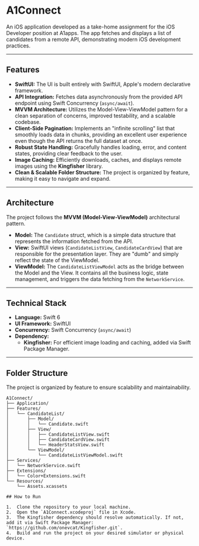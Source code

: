 # A1Connect

An iOS application developed as a take-home assignment for the iOS Developer position at A1apps. The app fetches and displays a list of candidates from a remote API, demonstrating modern iOS development practices.

---

## Features

* **SwiftUI:** The UI is built entirely with SwiftUI, Apple's modern declarative framework.
* **API Integration:** Fetches data asynchronously from the provided API endpoint using Swift Concurrency (`async/await`).
* **MVVM Architecture:** Utilizes the Model-View-ViewModel pattern for a clean separation of concerns, improved testability, and a scalable codebase.
* **Client-Side Pagination:** Implements an "infinite scrolling" list that smoothly loads data in chunks, providing an excellent user experience even though the API returns the full dataset at once.
* **Robust State Handling:** Gracefully handles loading, error, and content states, providing clear feedback to the user.
* **Image Caching:** Efficiently downloads, caches, and displays remote images using the **Kingfisher** library.
* **Clean & Scalable Folder Structure:** The project is organized by feature, making it easy to navigate and expand.

---

## Architecture

The project follows the **MVVM (Model-View-ViewModel)** architectural pattern.

* **Model:** The `Candidate` struct, which is a simple data structure that represents the information fetched from the API.
* **View:** SwiftUI views (`CandidateListView`, `CandidateCardView`) that are responsible for the presentation layer. They are "dumb" and simply reflect the state of the ViewModel.
* **ViewModel:** The `CandidateListViewModel` acts as the bridge between the Model and the View. It contains all the business logic, state management, and triggers the data fetching from the `NetworkService`.

---

## Technical Stack

* **Language:** Swift 6
* **UI Framework:** SwiftUI
* **Concurrency:** Swift Concurrency (`async/await`)
* **Dependency:**
    * **Kingfisher:** For efficient image loading and caching, added via Swift Package Manager.

---

## Folder Structure

The project is organized by feature to ensure scalability and maintainability.

```plaintext
A1Connect/
├── Application/
├── Features/
│   └── CandidateList/
│       ├── Model/
│       │   └── Candidate.swift
│       ├── View/
│       │   ├── CandidateListView.swift
│       │   ├── CandidateCardView.swift
│       │   └── HeaderStatsView.swift
│       └── ViewModel/
│           └── CandidateListViewModel.swift
├── Services/
│   └── NetworkService.swift
├── Extensions/
│   └── Color+Extensions.swift
└── Resources/
    └── Assets.xcassets

## How to Run

1.  Clone the repository to your local machine.
2.  Open the `A1Connect.xcodeproj` file in Xcode.
3.  The Kingfisher dependency should resolve automatically. If not, add it via Swift Package Manager: `https://github.com/onevcat/Kingfisher.git`.
4.  Build and run the project on your desired simulator or physical device.
